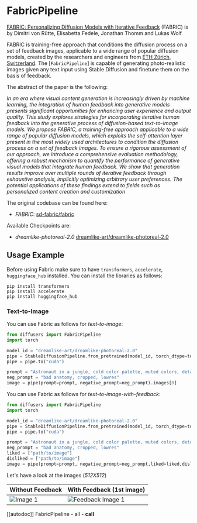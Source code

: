 <!--Copyright 2023 The HuggingFace Team. All rights reserved.

Licensed under the Apache License, Version 2.0 (the "License"); you may not use this file except in compliance with
the License. You may obtain a copy of the License at

http://www.apache.org/licenses/LICENSE-2.0

Unless required by applicable law or agreed to in writing, software distributed under the License is distributed on
an "AS IS" BASIS, WITHOUT WARRANTIES OR CONDITIONS OF ANY KIND, either express or implied. See the License for the
specific language governing permissions and limitations under the License.
-->

# FabricPipeline

[FABRIC: Personalizing Diffusion Models with Iterative Feedback](https://huggingface.co/papers/2307.10159) (FABRIC) is by Dimitri von Rütte, Elisabetta Fedele, Jonathan Thomm and Lukas Wolf

FABRIC is training-free approach that conditions the diffusion process on a set of feedback images, applicable to a wide range of popular diffusion models, created by the researchers and engineers from [ETH Zürich, Switzerland](https://github.com/sd-fabric). The [`FabricPipeline`] is capable of generating photo-realistic images given any text input using Stable Diffusion and finetune them on the basis of feedback.

The abstract of the paper is the following:

*In an era where visual content generation is increasingly driven by machine learning, the integration of human feedback into generative models presents significant opportunities for enhancing user experience and output quality. This study explores strategies for incorporating iterative human feedback into the generative process of diffusion-based text-to-image models. We propose FABRIC, a training-free approach applicable to a wide range of popular diffusion models, which exploits the self-attention layer present in the most widely used architectures to condition the diffusion process on a set of feedback images. To ensure a rigorous assessment of our approach, we introduce a comprehensive evaluation methodology, offering a robust mechanism to quantify the performance of generative visual models that integrate human feedback. We show that generation results improve over multiple rounds of iterative feedback through exhaustive analysis, implicitly optimizing arbitrary user preferences. The potential applications of these findings extend to fields such as personalized content creation and customization*

The original codebase can be found here: 
- *FABRIC*: [sd-fabric/fabric](https://github.com/sd-fabric/fabric)

Available Checkpoints are:
- *dreamlike-photoreal-2.0* [dreamlike-art/dreamlike-photoreal-2.0](https://huggingface.co/dreamlike-art/dreamlike-photoreal-2.0)


## Usage Example

Before using Fabric make sure to have `transformers`, `accelerate`, `huggingface_hub`  installed. 
You can install the libraries as follows:

```
pip install transformers
pip install accelerate
pip install huggingface_hub
```

### Text-to-Image

You can use Fabric as follows for *text-to-image*:

```py
from diffusers import FabricPipeline
import torch

model_id = "dreamlike-art/dreamlike-photoreal-2.0"
pipe = StableDiffusionPipeline.from_pretrained(model_id, torch_dtype=torch.float16)
pipe = pipe.to("cuda")

prompt = "Astronaut in a jungle, cold color palette, muted colors, detailed, 8k"
neg_prompt = "bad anatomy, cropped, lowres"
image = pipe(prompt=prompt, negative_prompt=neg_prompt).images[0]
```

You can use Fabric as follows for *text-to-image-with-feedback*:

```py
from diffusers import FabricPipeline
import torch

model_id = "dreamlike-art/dreamlike-photoreal-2.0"
pipe = StableDiffusionPipeline.from_pretrained(model_id, torch_dtype=torch.float16)
pipe = pipe.to("cuda")

prompt = "Astronaut in a jungle, cold color palette, muted colors, detailed, 8k"
neg_prompt = "bad anatomy, cropped, lowres"
liked = ["path/to/image"]
disliked = ["path/to/image"]
image = pipe(prompt=prompt, negative_prompt=neg_prompt,liked=liked,disliked=disliked).images[0]
```

Let's have a look at the images (*512X512*)

| Without Feedback            | With Feedback  (1st image)          |
|---------------------|---------------------|
| ![Image 1](https://drive.google.com/uc?export=view&id=12wxbikt7834eRTK40legR5PtJmFLNH34) | ![Feedback Image 1](https://drive.google.com/uc?export=view&id=1YcFPDHSRr2OE3hy-5lvr8An21Jum85D5) | 


[[autodoc]] FabricPipeline
	- all
	- __call__
